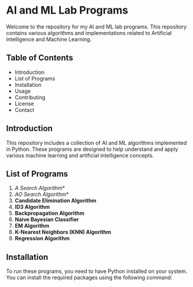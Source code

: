# AI and ML Lab Programs

Welcome to the repository for my AI and ML lab programs. This repository contains various algorithms and implementations related to Artificial Intelligence and Machine Learning.

## Table of Contents

- Introduction
- List of Programs
- Installation
- Usage
- Contributing
- License
- Contact

## Introduction

This repository includes a collection of AI and ML algorithms implemented in Python. These programs are designed to help understand and apply various machine learning and artificial intelligence concepts.

## List of Programs

1. **A* Search Algorithm**
2. **AO* Search Algorithm**
3. **Candidate Elimination Algorithm**
4. **ID3 Algorithm**
5. **Backpropagation Algorithm**
6. **Naive Bayesian Classifier**
7. **EM Algorithm**
8. **K-Nearest Neighbors (KNN) Algorithm**
9. **Regression Algorithm**

## Installation

To run these programs, you need to have Python installed on your system. You can install the required packages using the following command:
